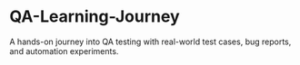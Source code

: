 # QA-Learning-Journey
A hands-on journey into QA testing with real-world test cases, bug reports, and automation experiments.
